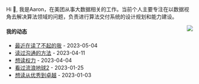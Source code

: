 Hi 👋, 我是Aaron，在美团从事大数据相关的工作。当前个人主要专注在以数据视角去解决算法领域的问题，负责进行算法交付系统的设计规划和能力建设。

<p >

<img align="right" src="https://github-readme-stats.vercel.app/api?username=aaronshan&show_icons=true&icon_color=805AD5&text_color=718096&bg_color=ffffff&hide_title=true" />

<p align="left">
     
#### 我的动态

<!-- douban starts -->
* <a href='https://book.douban.com/subject/34836531/' target='_blank'>最近在读了不起的我</a> - 2023-05-04
* <a href='https://book.douban.com/subject/35473807/' target='_blank'>读过沟通的方法</a> - 2023-04-11
* <a href='https://book.douban.com/subject/10446295/' target='_blank'>想读权力</a> - 2023-04-04
* <a href='http://movie.douban.com/subject/35267208/' target='_blank'>看过流浪地球2</a> - 2023-01-25
* <a href='https://book.douban.com/subject/34882512/' target='_blank'>想读从优秀到卓越</a> - 2023-01-03
<!-- douban ends -->

<!-- recent_releases starts -->

<!-- recent_releases ends -->
</p>

</p>
